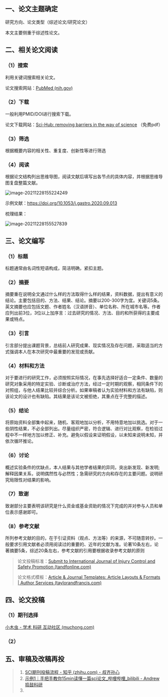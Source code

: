 ## 一、论文主题确定

研究方向、论文类型（综述论文/研究论文）

本文主要侧重于综述性论文。

## 二、相关论文阅读

### （1）搜索

利用关键词搜索相关论文。

论文搜索网站：[PubMed (nih.gov)](https://pubmed.ncbi.nlm.nih.gov/)

### （2）下载

一般利用PMID/DOI进行搜索下载。

论文下载网站：[Sci-Hub: removing barriers in the way of science](https://sci-hub.se/) （免费pdf）

### （3）筛选

根据概要内容的相关性、重复度、创新性等进行筛选

### （4）阅读

根据论文结构列出思维导图，阅读文献后填写出各节点的具体内容，并根据思维导图复盘整篇文献。

![image-20211228155224249](https://gitee.com/gearinger/gear-markdown-pictures/raw/picgo/20211228-155226.png)

示例文献：https://doi.org/10.1053/j.gastro.2020.09.013

梳理结果：

![image-20211228155527839](https://gitee.com/gearinger/gear-markdown-pictures/raw/picgo/20211228-155529.png)

## 三、论文编写

### （1）标题

标题通常由名词性短语构成，简洁明确，紧扣主题。

### （2）摘要

摘要重在说明全文通过什么样的方法取得什么样的结果，资料数据，提出有意义的结论。主要包括目的、方法、结果、结论。摘要以200-300字为宜。关键词5条。英文摘要也应包括文题、作者姓名（汉语拼音）、单位名称、所在城市名等。作者应列出前3位，3位以上加序言：过去研究的情况、方法、目的和所获得的主要成果或特点。

### （3）引言

引言部分提出课题背景，总结前人研究成果、现实情况及存在问题，采取适当的方式强调本人在本次研究中最重要的发现或贡献。

### （4）材料和方法

对于要进行的研究工作，必须按照实际情况，在事先选择好适合一定条件、数量的研究对象采用的特定实验、诊断或治疗方法，经过一定时期的观察，相同条件下的对照组，与他人结果比较并综合分析。如果审稿者认为实验材料和方法有缺陷，则该论文的设计也有缺陷。其结果是该论文被拒绝，其重点在于完整的描述。

### （5）结论

将原始资料全部集中起来，随机、客观地加以分析，不用特意地加以挑选。对于一些阴性结果，不必全部列出。尽量组织严密，符合逻辑、进行对比观察，在检验过程中不一样地方加以修正、补充。避免以假设来证明假设，以未知来说明未知，并依次循环推论。

### （6）讨论

概述实验条件的优缺点，本人结果与其他学者结果的异同，突出新发现、新发明;解释因果关系，说明偶然性与必然性；急需研究的方向和存在的主要问题。说明研究局限性对结果的影响。

### （7）致谢

致谢部分主要表明该研究是什么资金或基金资助的情况下完成的并对参与人员和单位表示感谢即可。

### （8）参考文献

所列参考文献的目的，在于引证资料（观点、方法等）的来源，不可随意转抄。一般要求引用文献者必须用阅读过的重要的、近年的文献为准。论著10条左右，论著摘要5条，综述20条左右，参考文献的引用要根据收录参考文献的原则

> 论文投稿标准：[Submit to International Journal of Injury Control and Safety Promotion (tandfonline.com)](https://www.tandfonline.com/action/authorSubmission?journalCode=nics20&show=instructions)
>
> 论文格式模板：[Article & Journal Templates: Article Layouts & Formats | Author Services (taylorandfrancis.com)](https://authorservices.taylorandfrancis.com/publishing-your-research/writing-your-paper/formatting-and-templates/)

## 四、论文投稿

### （1）期刊选择

[小木虫 - 学术 科研 互动社区 (muchong.com)](http://muchong.com/journal.php)

### （2）

## 五、审稿及改稿再投



> 1. [SCI期刊投稿流程 - 知乎 (zhihu.com) - 叔齐孙心](https://zhuanlan.zhihu.com/p/53061680)
> 2. [示例1｜手把手教你15min读懂一篇sci论文_哔哩哔哩_bilibili - Andrew捣鼓科研](https://www.bilibili.com/video/BV1jV411E7uN?spm_id_from=333.999.0.0)
> 3. 

